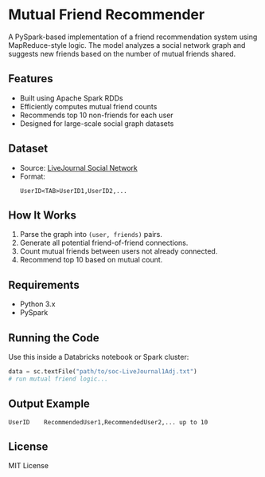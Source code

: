 # Mutual Friend Recommender

A PySpark-based implementation of a friend recommendation system using MapReduce-style logic. The model analyzes a social network graph and suggests new friends based on the number of mutual friends shared.

## Features
- Built using Apache Spark RDDs
- Efficiently computes mutual friend counts
- Recommends top 10 non-friends for each user
- Designed for large-scale social graph datasets

## Dataset
- Source: [LiveJournal Social Network](https://an-ml.s3.us-west-1.amazonaws.com/soc-LiveJournal1Adj.txt)
- Format:  
  ```
  UserID<TAB>UserID1,UserID2,...
  ```

## How It Works
1. Parse the graph into `(user, friends)` pairs.
2. Generate all potential friend-of-friend connections.
3. Count mutual friends between users not already connected.
4. Recommend top 10 based on mutual count.

## Requirements
- Python 3.x
- PySpark

## Running the Code
Use this inside a Databricks notebook or Spark cluster:
```python
data = sc.textFile("path/to/soc-LiveJournal1Adj.txt")
# run mutual friend logic...
```

## Output Example
```
UserID    RecommendedUser1,RecommendedUser2,... up to 10
```

## License
MIT License
